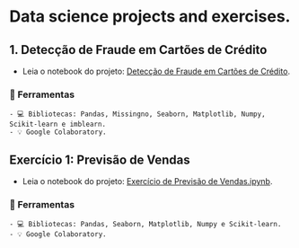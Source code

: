 # Data science projects and exercises.

## 1. Detecção de Fraude em Cartões de Crédito
  - Leia o notebook do projeto: [Detecção de Fraude em Cartões de Crédito](https://github.com/barbaramit/data_projects/blob/main/Detec%C3%A7%C3%A3o_de_Fraude_em_Cart%C3%B5es_de_Cr%C3%A9dito.ipynb).

###  🚀 Ferramentas 

    - 💻 Bibliotecas: Pandas, Missingno, Seaborn, Matplotlib, Numpy, Scikit-learn e imblearn.
    - 💡 Google Colaboratory.

    
 ## Exercício 1: Previsão de Vendas
  - Leia o notebook do projeto: [Exercício de Previsão de Vendas.ipynb](https://github.com/barbaramit/data_projects/blob/main/Exerc%C3%ADcio_de_Previs%C3%A3o_de_Vendas.ipynb).

###  🚀 Ferramentas 

    - 💻 Bibliotecas: Pandas, Seaborn, Matplotlib, Numpy e Scikit-learn.
    - 💡 Google Colaboratory.
  
